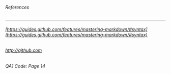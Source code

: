 ###### References
---
###### [https://guides.github.com/features/mastering-markdown/#syntax](https://guides.github.com/features/mastering-markdown/#syntax)
###### [http://github.com ](http://github.com )

###### QA1 Code: Page 14
